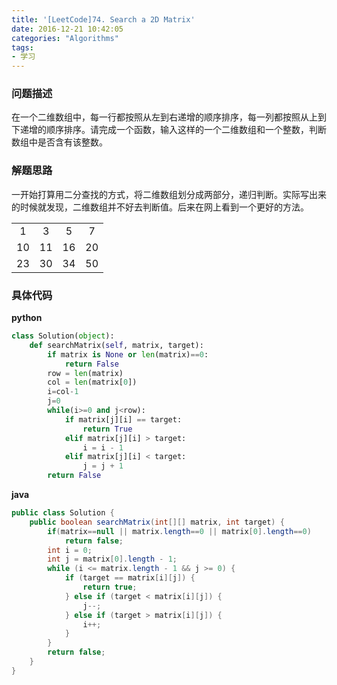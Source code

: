 ```yaml
---
title: '[LeetCode]74. Search a 2D Matrix'
date: 2016-12-21 10:42:05
categories: "Algorithms"
tags:
- 学习
---
```

### 问题描述 ###
在一个二维数组中，每一行都按照从左到右递增的顺序排序，每一列都按照从上到下递增的顺序排序。请完成一个函数，输入这样的一个二维数组和一个整数，判断数组中是否含有该整数。

### 解题思路 ###
一开始打算用二分查找的方式，将二维数组划分成两部分，递归判断。实际写出来的时候就发现，二维数组并不好去判断值。后来在网上看到一个更好的方法。

| | | | |
| :---: |:---:| :---:| :---:|
|1|3|5|7|
|10|11|16|20|
|23|30|34|50|

### 具体代码 ###
**python**
```python
class Solution(object):
    def searchMatrix(self, matrix, target):
        if matrix is None or len(matrix)==0:
            return False
        row = len(matrix)
        col = len(matrix[0])
        i=col-1
        j=0
        while(i>=0 and j<row):
            if matrix[j][i] == target:
                return True
            elif matrix[j][i] > target:
                i = i - 1
            elif matrix[j][i] < target:
                j = j + 1
        return False
```
**java**
```java
public class Solution {
    public boolean searchMatrix(int[][] matrix, int target) {
        if(matrix==null || matrix.length==0 || matrix[0].length==0) 
            return false;
        int i = 0;
        int j = matrix[0].length - 1;
        while (i <= matrix.length - 1 && j >= 0) {
            if (target == matrix[i][j]) {
                return true;
            } else if (target < matrix[i][j]) {
                j--;
            } else if (target > matrix[i][j]) {
                i++;
            }
        }
        return false;
    }
}
```
